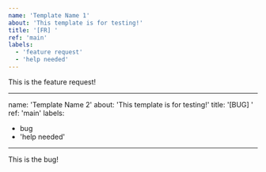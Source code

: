 ```yaml
---
name: 'Template Name 1'
about: 'This template is for testing!'
title: '[FR] '
ref: 'main'
labels:
  - 'feature request'
  - 'help needed'
---
```


This is the feature request!

---
name: 'Template Name 2'
about: 'This template is for testing!'
title: '[BUG] '
ref: 'main'
labels:
  - bug
  - 'help needed'
---

This is the bug!